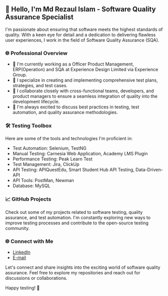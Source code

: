 ## 👋 Hello, I'm Md Rezaul Islam - Software Quality Assurance Specialist

I'm passionate about ensuring that software meets the highest standards of quality. With a keen eye for detail and a dedication to delivering flawless user experiences, I work in the field of Software Quality Assurance (SQA).

### 🌐 Professional Overview

- 🔭 I'm currently working as a Officer Product Management, ERP(Operation) and SQA at Experience Design Limited via Experience Group.
- 🌱 I specialize in creating and implementing comprehensive test plans, strategies, and test cases.
- 👯 I collaborate closely with cross-functional teams, developers, and product managers to ensure a seamless integration of quality into the development lifecycle.
- 💬 I'm always excited to discuss best practices in testing, test automation, and quality assurance methodologies.

### 🛠️ Testing Toolbox

Here are some of the tools and technologies I'm proficient in:

- Test Automation: Selenium, TestNG
- Manual Testing: Carnesia Web Application, Academy LMS Plugin 
- Performance Testing: Peak Learn Test
- Test Management: Jira, ClickUp
- API Testing: APIQuestEdu, Smart Student Hub API Testing, Data-Driven-API
- API Tools: PostMan, Newman
- Database: MySQL
  

### 📈 GitHub Projects

Check out some of my projects related to software testing, quality assurance, and test automation. I'm constantly exploring new ways to improve testing processes and contribute to the open-source testing community.

### 🌐 Connect with Me

- [LinkedIn](https://www.linkedin.com/in/md-rezaul-islam-robin/)
- [E-mail](rezaul.islam.0080@gmail.com)

Let's connect and share insights into the exciting world of software quality assurance. Feel free to explore my repositories and reach out for discussions or collaborations.

Happy testing! 🚀


<!---
rezaul525/rezaul525 is a ✨ special ✨ repository because its `README.md` (this file) appears on your GitHub profile.
You can click the Preview link to take a look at your changes.
--->

